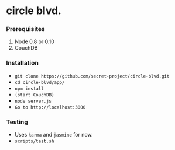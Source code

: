circle blvd.
========

### Prerequisites
1. Node 0.8 or 0.10
2. CouchDB

### Installation
* `git clone https://github.com/secret-project/circle-blvd.git`
* `cd circle-blvd/app/`
* `npm install`
* `(start CouchDB)`
* `node server.js`
* `Go to http://localhost:3000`

### Testing
* Uses `karma` and `jasmine` for now.
* `scripts/test.sh`